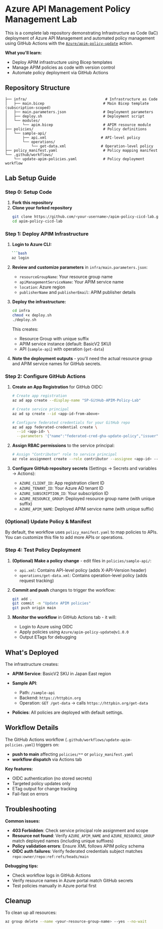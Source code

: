 # Azure API Management Policy Management Lab

This is a complete lab repository demonstrating Infrastructure as Code (IaC) deployment of Azure API Management and automated policy management using GitHub Actions with the [`Azure/apim-policy-update`](https://github.com/marketplace/actions/azure-api-management-policy-update) action.

**What you'll learn:**

- Deploy APIM infrastructure using Bicep templates
- Manage APIM policies as code with version control
- Automate policy deployment via GitHub Actions

## Repository Structure

```
├── infra/                                    # Infrastructure as Code
│   ├── main.bicep                           # Main Bicep template (subscription-scoped)
│   ├── main.parameters.json                 # Deployment parameters
│   ├── deploy.sh                            # Deployment script
│   └── modules/
│       └── apim.bicep                       # APIM resource module
├── policies/                                # Policy definitions
│   └── sample-api/
│       ├── api.xml                         # API-level policy
│       └── operations/
│           └── get-data.xml                # Operation-level policy
├── policy_manifest.yaml                     # Policy mapping manifest
└── .github/workflows/
    └── update-apim-policies.yaml            # Policy deployment workflow
```

## Lab Setup Guide

### Step 0: Setup Code

1. **Fork this repository**
2. **Clone your forked repository**
   ```bash
   git clone https://github.com/<your-username>/apim-policy-cicd-lab.git
   cd apim-policy-cicd-lab
   ```

### Step 1: Deploy APIM Infrastructure

1. **Login to Azure CLI:**

````bash
   ```bash
   az login
````

2. **Review and customize parameters** in `infra/main.parameters.json`:

   - `resourceGroupName`: Your resource group name
   - `apiManagementServiceName`: Your APIM service name
   - `location`: Azure region
   - `publisherName` and `publisherEmail`: APIM publisher details

3. **Deploy the infrastructure:**

   ```bash
   cd infra
   chmod +x deploy.sh
   ./deploy.sh
   ```

   This creates:

   - Resource Group with unique suffix
   - APIM service instance (default: BasicV2 SKU)
   - API (`sample-api`) with operation (`get-data`)

4. **Note the deployment outputs** - you'll need the actual resource group and APIM service names for GitHub secrets.

### Step 2: Configure GitHub Actions

1. **Create an App Registration** for GitHub OIDC:

   ```bash
   # Create app registration
   az ad app create --display-name "SP-GitHub-APIM-Policy-Lab"

   # Create service principal
   az ad sp create --id <app-id-from-above>

   # Configure federated credentials for your GitHub repo
   az ad app federated-credential create \
     --id <app-id> \
     --parameters '{"name":"federated-cred-gha-update-policy","issuer":"https://token.actions.githubusercontent.com","subject":"repo:<OWNER>/<REPOSITORY>:ref:refs/heads/main","audiences":["api://AzureADTokenExchange"]}'
   ```

2. **Assign RBAC permissions** to the service principal:

   ```bash
   # Assign "Contributor" role to service principal
   az role assignment create --role contributor --assignee <app-id> --scope //subscriptions/<your-subscription-id>
   ```

3. **Configure GitHub repository secrets** (Settings → Secrets and variables → Actions):
   - `AZURE_CLIENT_ID`: App registration client ID
   - `AZURE_TENANT_ID`: Your Azure AD tenant ID
   - `AZURE_SUBSCRIPTION_ID`: Your subscription ID
   - `AZURE_RESOURCE_GROUP`: Deployed resource group name (with unique suffix)
   - `AZURE_APIM_NAME`: Deployed APIM service name (with unique suffix)

### (Optional) Update Policy & Manifest

By default, the workflow uses `policy_manifest.yaml` to map policies to APIs. You can customize this file to add more APIs or operations.

### Step 4: Test Policy Deployment

1. **(Optional) Make a policy change** - edit files in `policies/sample-api/`:

   - `api.xml`: Contains API-level policy (adds X-API-Version header)
   - `operations/get-data.xml`: Contains operation-level policy (adds request tracking)

2. **Commit and push** changes to trigger the workflow:

   ```bash
   git add .
   git commit -m "Update APIM policies"
   git push origin main
   ```

3. **Monitor the workflow** in GitHub Actions tab - it will:
   - Login to Azure using OIDC
   - Apply policies using `Azure/apim-policy-update@v1.0.0`
   - Output ETags for debugging

## What's Deployed

The infrastructure creates:

- **APIM Service**: BasicV2 SKU in Japan East region
- **Sample API**:

  - Path: `/sample-api`
  - Backend: `https://httpbin.org`
  - Operation: `GET /get-data` → calls `https://httpbin.org/get-data`

- **Policies**:
  All policies are deployed with default settings.

## Workflow Details

The GitHub Actions workflow (`.github/workflows/update-apim-policies.yaml`) triggers on:

- **push to main** affecting `policies/**` or `policy_manifest.yaml`
- **workflow dispatch** via Actions tab

**Key features:**

- OIDC authentication (no stored secrets)
- Targeted policy updates only
- ETag output for change tracking
- Fail-fast on errors

## Troubleshooting

**Common issues:**

- **403 Forbidden**: Check service principal role assignment and scope
- **Resource not found**: Verify `AZURE_APIM_NAME` and `AZURE_RESOURCE_GROUP` match deployed names (including unique suffixes)
- **Policy validation errors**: Ensure XML follows APIM policy schema
- **OIDC auth failures**: Verify federated credentials subject matches `repo:owner/repo:ref:refs/heads/main`

**Debugging tips:**

- Check workflow logs in GitHub Actions
- Verify resource names in Azure portal match GitHub secrets
- Test policies manually in Azure portal first

## Cleanup

To clean up all resources:

```bash
az group delete --name <your-resource-group-name> --yes --no-wait
```
